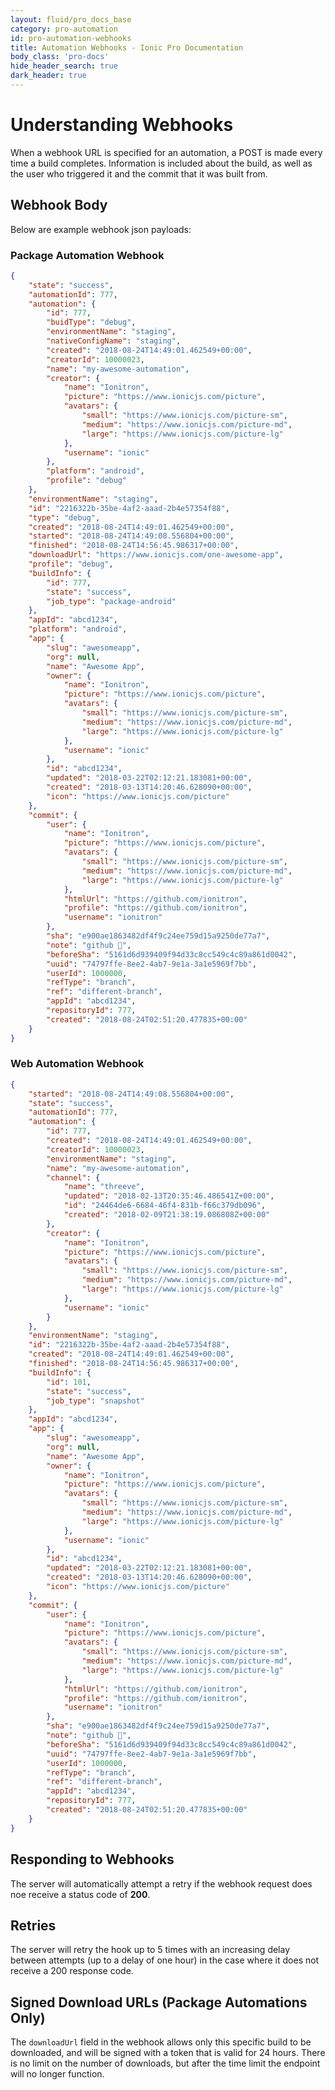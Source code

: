 ```yaml
---
layout: fluid/pro_docs_base
category: pro-automation
id: pro-automation-webhooks
title: Automation Webhooks - Ionic Pro Documentation
body_class: 'pro-docs'
hide_header_search: true
dark_header: true
---
```


# Understanding Webhooks

When a webhook URL is specified for an automation, a POST is made every time a build completes.  Information is 
included about the build, as well as the user who triggered it and the commit that it was built from.

## Webhook Body

Below are example webhook json payloads:

### Package Automation Webhook

```json
{
    "state": "success",
    "automationId": 777,
    "automation": {
        "id": 777,
        "buidType": "debug",
        "environmentName": "staging",
        "nativeConfigName": "staging",
        "created": "2018-08-24T14:49:01.462549+00:00",
        "creatorId": 10000023,
        "name": "my-awesome-automation",
        "creator": {
            "name": "Ionitron",
            "picture": "https://www.ionicjs.com/picture",
            "avatars": {
                "small": "https://www.ionicjs.com/picture-sm",
                "medium": "https://www.ionicjs.com/picture-md",
                "large": "https://www.ionicjs.com/picture-lg"
            },
            "username": "ionic"
        },
        "platform": "android",
        "profile": "debug"
    },
    "environmentName": "staging",
    "id": "2216322b-35be-4af2-aaad-2b4e57354f88",
    "type": "debug",
    "created": "2018-08-24T14:49:01.462549+00:00",
    "started": "2018-08-24T14:49:08.556804+00:00",
    "finished": "2018-08-24T14:56:45.986317+00:00",
    "downloadUrl": "https://www.ionicjs.com/one-awesome-app",
    "profile": "debug",
    "buildInfo": {
        "id": 777,
        "state": "success",
        "job_type": "package-android"
    },
    "appId": "abcd1234",
    "platform": "android",
    "app": {
        "slug": "awesomeapp",
        "org": null,
        "name": "Awesome App",
        "owner": {
            "name": "Ionitron",
            "picture": "https://www.ionicjs.com/picture",
            "avatars": {
                "small": "https://www.ionicjs.com/picture-sm",
                "medium": "https://www.ionicjs.com/picture-md",
                "large": "https://www.ionicjs.com/picture-lg"
            },
            "username": "ionic"
        },
        "id": "abcd1234",
        "updated": "2018-03-22T02:12:21.183081+00:00",
        "created": "2018-03-13T14:20:46.628090+00:00",
        "icon": "https://www.ionicjs.com/picture"
    },
    "commit": {
        "user": {
            "name": "Ionitron",
            "picture": "https://www.ionicjs.com/picture",
            "avatars": {
                "small": "https://www.ionicjs.com/picture-sm",
                "medium": "https://www.ionicjs.com/picture-md",
                "large": "https://www.ionicjs.com/picture-lg"
            },
            "htmlUrl": "https://github.com/ionitron",
            "profile": "https://github.com/ionitron",
            "username": "ionitron"
        },
        "sha": "e900ae1863482df4f9c24ee759d15a9250de77a7",
        "note": "github 🦊",
        "beforeSha": "5161d6d939409f94d33c8cc549c4c89a861d0042",
        "uuid": "74797ffe-8ee2-4ab7-9e1a-3a1e5969f7bb",
        "userId": 1000000,
        "refType": "branch",
        "ref": "different-branch",
        "appId": "abcd1234",
        "repositoryId": 777,
        "created": "2018-08-24T02:51:20.477835+00:00"
    }
}
```

### Web Automation Webhook

```json
{
    "started": "2018-08-24T14:49:08.556804+00:00",
    "state": "success",
    "automationId": 777,
    "automation": {
        "id": 777,
        "created": "2018-08-24T14:49:01.462549+00:00",
        "creatorId": 10000023,
        "environmentName": "staging",
        "name": "my-awesome-automation",
        "channel": {
            "name": "threeve",
            "updated": "2018-02-13T20:35:46.486541Z+00:00",
            "id": "24464de6-6684-46f4-831b-f66c379db096",
            "created": "2018-02-09T21:38:19.086808Z+00:00"
        },
        "creator": {
            "name": "Ionitron",
            "picture": "https://www.ionicjs.com/picture",
            "avatars": {
                "small": "https://www.ionicjs.com/picture-sm",
                "medium": "https://www.ionicjs.com/picture-md",
                "large": "https://www.ionicjs.com/picture-lg"
            },
            "username": "ionic"
        }
    },
    "environmentName": "staging",
    "id": "2216322b-35be-4af2-aaad-2b4e57354f88",
    "created": "2018-08-24T14:49:01.462549+00:00",
    "finished": "2018-08-24T14:56:45.986317+00:00",
    "buildInfo": {
        "id": 101,
        "state": "success",
        "job_type": "snapshot"
    },
    "appId": "abcd1234",
    "app": {
        "slug": "awesomeapp",
        "org": null,
        "name": "Awesome App",
        "owner": {
            "name": "Ionitron",
            "picture": "https://www.ionicjs.com/picture",
            "avatars": {
                "small": "https://www.ionicjs.com/picture-sm",
                "medium": "https://www.ionicjs.com/picture-md",
                "large": "https://www.ionicjs.com/picture-lg"
            },
            "username": "ionic"
        },
        "id": "abcd1234",
        "updated": "2018-03-22T02:12:21.183081+00:00",
        "created": "2018-03-13T14:20:46.628090+00:00",
        "icon": "https://www.ionicjs.com/picture"
    },
    "commit": {
        "user": {
            "name": "Ionitron",
            "picture": "https://www.ionicjs.com/picture",
            "avatars": {
                "small": "https://www.ionicjs.com/picture-sm",
                "medium": "https://www.ionicjs.com/picture-md",
                "large": "https://www.ionicjs.com/picture-lg"
            },
            "htmlUrl": "https://github.com/ionitron",
            "profile": "https://github.com/ionitron",
            "username": "ionitron"
        },
        "sha": "e900ae1863482df4f9c24ee759d15a9250de77a7",
        "note": "github 🦊",
        "beforeSha": "5161d6d939409f94d33c8cc549c4c89a861d0042",
        "uuid": "74797ffe-8ee2-4ab7-9e1a-3a1e5969f7bb",
        "userId": 1000000,
        "refType": "branch",
        "ref": "different-branch",
        "appId": "abcd1234",
        "repositoryId": 777,
        "created": "2018-08-24T02:51:20.477835+00:00"
    }
}
```

## Responding to Webhooks

The server will automatically attempt a retry if the webhook request does noe receive a status code of **200**.  

## Retries

The server will retry the hook up to 5 times with an increasing delay between attempts (up to a delay of one hour) in 
the case where it does not receive a 200 response code.

## Signed Download URLs (Package Automations Only)

The `downloadUrl` field in the webhook allows only this specific build to be downloaded, and will be signed with a 
token that is valid for 24 hours.  There is no limit on the number of downloads, but after the time limit the endpoint 
will no longer function.